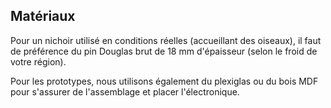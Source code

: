 ## Matériaux ##

Pour un nichoir utilisé en conditions réelles (accueillant des oiseaux), il faut de préférence du pin Douglas brut de 18 mm d'épaisseur (selon le froid de votre région).

Pour les prototypes, nous utilisons également du plexiglas ou du bois MDF pour s'assurer de l'assemblage et placer l'électronique.
